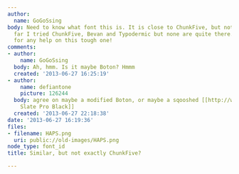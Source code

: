 ```yaml
---
author:
  name: GoGoSsing
body: Need to know what font this is. It is close to ChunkFive, but not quite. So
  far I tried ChunkFive, Bevan and Typodermic but none are quite there. Thanks a ton
  for any help on this tough one!
comments:
- author:
    name: GoGoSsing
  body: Ah, hmm. Is it maybe Boton? Hmmm
  created: '2013-06-27 16:25:19'
- author:
    name: defiantone
    picture: 126244
  body: agree on maybe a modified Boton, or maybe a sqooshed [[http://www.fontshop.com/fonts/singles/monotype/egyptian_slate_pro_black/|Egyptian
    Slate Pro Black]]
  created: '2013-06-27 22:18:38'
date: '2013-06-27 16:19:36'
files:
- filename: HAPS.png
  uri: public://old-images/HAPS.png
node_type: font_id
title: Similar, but not exactly ChunkFive?

---
```

